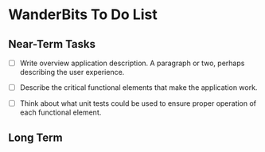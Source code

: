 
WanderBits To Do List
=====================

Near-Term Tasks
---------------
  - [ ] Write overview application description.  A paragraph or two, perhaps describing the user experience.
  - [ ] Describe the critical functional elements that make the application work.
  - [ ] Think about what unit tests could be used to ensure proper operation of each functional element.


Long Term
---------

